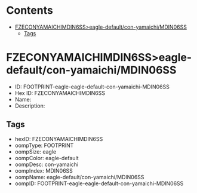 



Contents
========

* [FZECONYAMAICHIMDIN6SS>eagle-default/con-yamaichi/MDIN06SS](#fzeconyamaichimdin6sseagle-defaultcon-yamaichimdin06ss)
	* [Tags](#tags)

# FZECONYAMAICHIMDIN6SS>eagle-default/con-yamaichi/MDIN06SS

- ID: FOOTPRINT-eagle-eagle-default-con-yamaichi-MDIN06SS
- Hex ID: FZECONYAMAICHIMDIN6SS
- Name: 
- Description: 

## Tags

- hexID: FZECONYAMAICHIMDIN6SS
- oompType: FOOTPRINT
- oompSize: eagle
- oompColor: eagle-default
- oompDesc: con-yamaichi
- oompIndex: MDIN06SS
- oompName: eagle-default/con-yamaichi/MDIN06SS
- oompID: FOOTPRINT-eagle-eagle-default-con-yamaichi-MDIN06SS
